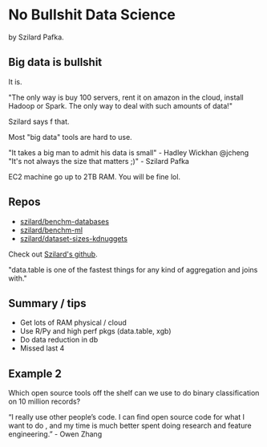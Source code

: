 # No Bullshit Data Science

by Szilard Pafka.

## Big data is bullshit

It is.

"The only way is buy 100 servers, rent it on amazon in the cloud,
install Hadoop or Spark. The only way to deal with such amounts of 
data!"

Szilard says f that. 

Most "big data" tools are hard to use.

"It takes a big man to admit his data is small" - Hadley Wickhan @jcheng
"It's not always the size that matters ;)" - Szilard Pafka

EC2 machine go up to 2TB RAM. You will be fine lol.

## Repos

* [szilard/benchm-databases](https://github.com/szilard/benchm-databases)
* [szilard/benchm-ml](https://github.com/szilard/benchm-ml)
* [szilard/dataset-sizes-kdnuggets](https://github.com/szilard/dataset-sizes-kdnuggets)

Check out [Szilard's github](https://github.com/szilard).

"data.table is one of the fastest things for any kind of aggregation and joins with."

## Summary / tips

* Get lots of RAM physical / cloud
* Use R/Py and high perf pkgs (data.table, xgb)
* Do data reduction in db
* Missed last 4

## Example 2

Which open source tools off the shelf can we use to do binary classification
on 10 million records?

“I really use other people’s code. I can find open source code for what I want to do , and my time is much better spent doing research and feature engineering.” - Owen Zhang
